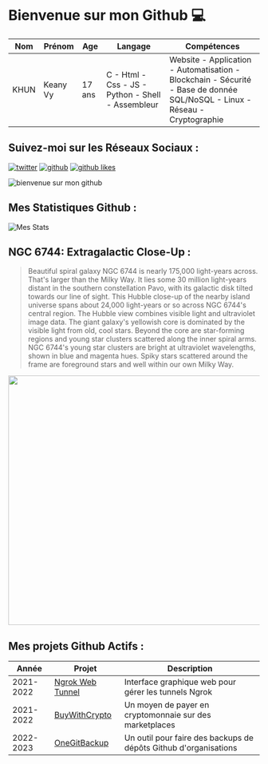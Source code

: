 # Bienvenue sur mon Github 💻
| Nom | Prénom | Age | Langage | Compétences |
|---  |---     |---  |---      |---
| KHUN | Keany Vy | 17 ans | C - Html - Css - JS - Python - Shell - Assembleur | Website - Application - Automatisation - Blockchain - Sécurité - Base de donnée SQL/NoSQL - Linux - Réseau - Cryptographie |

## Suivez-moi sur les Réseaux Sociaux :
[![twitter](https://img.shields.io/twitter/follow/thisiskeanyvy?style=social)](https://twitter.com/thisiskeanyvy)
[![github](https://img.shields.io/github/followers/thisiskeanyvy?style=social)](https://github.com/thisiskeanyvy?tab=followers)
[![github likes](https://img.shields.io/github/stars/thisiskeanyvy?style=social)](https://github.com/thisiskeanyvy)

![bienvenue sur mon github](https://thisiskeanyvy-hosting.pages.dev/banner.gif)

## Mes Statistiques Github :
![Mes Stats](https://github-readme-stats.vercel.app/api?username=thisiskeanyvy&show_icons=true&theme=radical)

## NGC 6744: Extragalactic Close-Up :

> Beautiful spiral galaxy NGC 6744 is nearly 175,000 light-years across. That's larger than the Milky Way. It lies some 30 million light-years distant in the southern constellation Pavo, with its galactic disk tilted towards our line of sight. This Hubble close-up of the nearby island universe spans about 24,000 light-years or so across NGC 6744's central region. The Hubble view combines visible light and ultraviolet image data. The giant galaxy's yellowish core is dominated by the visible light from old, cool stars. Beyond the core are star-forming regions and young star clusters scattered along the inner spiral arms. NGC 6744's young star clusters are bright at ultraviolet wavelengths, shown in blue and magenta hues. Spiky stars scattered around the frame are foreground stars and well within our own Milky Way.

<img src='https://apod.nasa.gov/apod/image/2211/STSCI-H-p1827h-NGC6744_1024x925.jpg' width="800" height="500"/>

## Mes projets Github Actifs :
| Année | Projet | Description |
|---   |---     |---          |
| 2021-2022 | [Ngrok Web Tunnel](https://github.com/thisiskeanyvy/ngrok-web-manager) | Interface graphique web pour gérer les tunnels Ngrok |
| 2021-2022 | [BuyWithCrypto](https://github.com/BuyWithCrypto) | Un moyen de payer en cryptomonnaie sur des marketplaces |
| 2022-2023 | [OneGitBackup](https://github.com/BuyWithCrypto/OneGitBackup) | Un outil pour faire des backups de dépôts Github d'organisations |